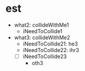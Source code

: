 # est
- what2: collideWithMe1
  - iNeedToCollide1
- what3: collideWithMe2
  - iNeedToCollide21: he3
  - iNeedToCollide22: ihr3
  - [ ] iNeedToCollide23
    - oth3

